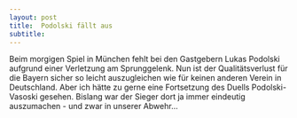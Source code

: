 ```yaml
---
layout: post
title:  Podolski fällt aus
subtitle:  
---
```


Beim morgigen Spiel in München fehlt bei den Gastgebern Lukas Podolski aufgrund einer Verletzung am Sprunggelenk. Nun ist der Qualitätsverlust für die Bayern sicher so leicht auszugleichen wie für keinen anderen Verein in Deutschland. Aber ich hätte zu gerne eine Fortsetzung des Duells Podolski-Vasoski gesehen. Bislang war der Sieger dort ja immer eindeutig auszumachen - und zwar in unserer Abwehr...


